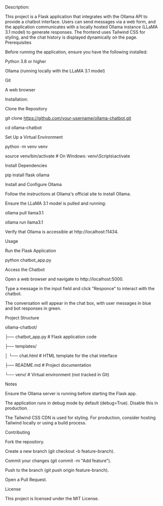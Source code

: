 Description:

This project is a Flask application that integrates with the Ollama API to provide a chatbot interface. Users can send messages via a web form, and the application communicates with a locally hosted Ollama instance (LLaMA 3.1 model) to generate responses. The frontend uses Tailwind CSS for styling, and the chat history is displayed dynamically on the page.
Prerequisites

Before running the application, ensure you have the following installed:

Python 3.8 or higher

Ollama (running locally with the LLaMA 3.1 model)

Git

A web browser

Installation:

Clone the Repository

git clone https://github.com/your-username/ollama-chatbot.git

cd ollama-chatbot



Set Up a Virtual Environment

python -m venv venv

source venv/bin/activate  # On Windows: venv\Scripts\activate


Install Dependencies

pip install flask ollama

Install and Configure Ollama

Follow the instructions at Ollama's official site to install Ollama.


Ensure the LLaMA 3.1 model is pulled and running:

ollama pull llama3.1

ollama run llama3.1

Verify that Ollama is accessible at http://localhost:11434.

Usage

Run the Flask Application

python chatbot_app.py


Access the Chatbot

Open a web browser and navigate to http://localhost:5000.

Type a message in the input field and click "Responce" to interact with the chatbot.

The conversation will appear in the chat box, with user messages in blue and bot responses in green.


Project Structure

ollama-chatbot/

├── chatbot_app.py      # Flask application code

├── templates/

│   └── chat.html       # HTML template for the chat interface

├── README.md           # Project documentation

└── venv/               # Virtual environment (not tracked in Git)

Notes

Ensure the Ollama server is running before starting the Flask app.

The application runs in debug mode by default (debug=True). Disable this in production.

The Tailwind CSS CDN is used for styling. For production, consider hosting Tailwind locally or using a build process.

Contributing

Fork the repository.

Create a new branch (git checkout -b feature-branch).

Commit your changes (git commit -m "Add feature").

Push to the branch (git push origin feature-branch).

Open a Pull Request.

License

This project is licensed under the MIT License.

